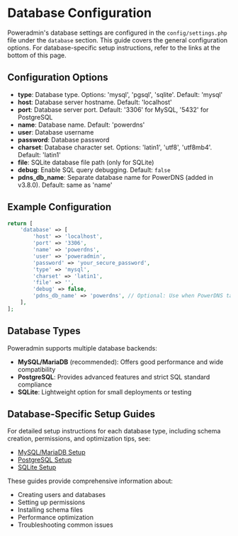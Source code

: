 # Database Configuration

Poweradmin's database settings are configured in the `config/settings.php` file under the `database` section. This guide covers the general configuration options. For database-specific setup instructions, refer to the links at the bottom of this page.

## Configuration Options

- **type**: Database type. Options: 'mysql', 'pgsql', 'sqlite'. Default: 'mysql'
- **host**: Database server hostname. Default: 'localhost'
- **port**: Database server port. Default: '3306' for MySQL, '5432' for PostgreSQL
- **name**: Database name. Default: 'powerdns'
- **user**: Database username
- **password**: Database password
- **charset**: Database character set. Options: 'latin1', 'utf8', 'utf8mb4'. Default: 'latin1'
- **file**: SQLite database file path (only for SQLite)
- **debug**: Enable SQL query debugging. Default: `false`
- **pdns_db_name**: Separate database name for PowerDNS (added in v3.8.0). Default: same as 'name'

## Example Configuration

```php
return [
    'database' => [
        'host' => 'localhost',
        'port' => '3306',
        'name' => 'powerdns',
        'user' => 'poweradmin',
        'password' => 'your_secure_password',
        'type' => 'mysql',
        'charset' => 'latin1',
        'file' => '',
        'debug' => false,
        'pdns_db_name' => 'powerdns', // Optional: Use when PowerDNS tables are in a separate database
    ],
];
```

## Database Types

Poweradmin supports multiple database backends:

- **MySQL/MariaDB** (recommended): Offers good performance and wide compatibility
- **PostgreSQL**: Provides advanced features and strict SQL standard compliance
- **SQLite**: Lightweight option for small deployments or testing

## Database-Specific Setup Guides

For detailed setup instructions for each database type, including schema creation, permissions, and optimization tips, see:

- [MySQL/MariaDB Setup](../database/mysql-configuration.md)
- [PostgreSQL Setup](../database/postgresql-configuration.md)
- [SQLite Setup](../database/sqlite.md)

These guides provide comprehensive information about:
- Creating users and databases
- Setting up permissions
- Installing schema files
- Performance optimization
- Troubleshooting common issues
